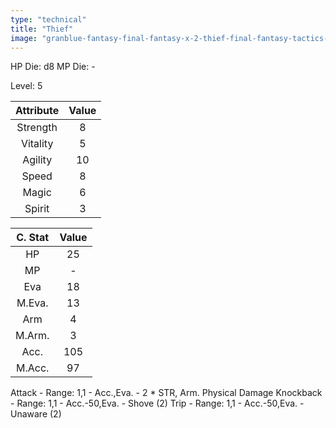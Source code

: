 ```yaml
---
type: "technical"
title: "Thief"
image: "granblue-fantasy-final-fantasy-x-2-thief-final-fantasy-tactics-png-favpng-KrCyw9csZ7ZhVsXBeFeazK62p.jpg"
---
```


HP Die: d8
MP Die: -

Level: 5

| Attribute | Value |
|:---------:|:-----:|
| Strength  |   8   |
| Vitality  |   5   |
| Agility   |   10  |
| Speed     |   8   |
| Magic     |   6   |
| Spirit    |   3   |

| C. Stat | Value |
|:-------:|:-----:|
|HP       |   25  |
|MP       |   -   |
|Eva      |   18  |
|M.Eva.   |   13  |
|Arm      |   4   |
|M.Arm.   |   3   |
|Acc.     |  105  |
|M.Acc.   |   97  |

Attack - Range: 1,1 - Acc.,Eva. - 2 * STR, Arm. Physical Damage
Knockback - Range: 1,1 - Acc.-50,Eva. - Shove (2)
Trip - Range: 1,1 - Acc.-50,Eva. - Unaware (2)
